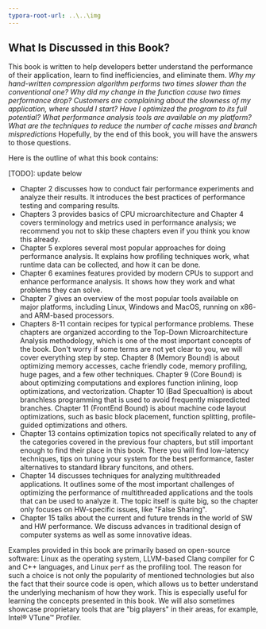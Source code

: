 ```yaml
---
typora-root-url: ..\..\img
---
```


## What Is Discussed in this Book?

This book is written to help developers better understand the performance of their application, learn to find inefficiencies, and eliminate them. *Why my hand-written compression algorithm performs two times slower than the conventional one? Why did my change in the function cause two times performance drop? Customers are complaining about the slowness of my application, where should I start? Have I optimized the program to its full potential? What performance analysis tools are available on my platform? What are the techniques to reduce the number of cache misses and branch mispredictions* Hopefully, by the end of this book, you will have the answers to those questions.

Here is the outline of what this book contains:

[TODO]: update below

* Chapter 2 discusses how to conduct fair performance experiments and analyze their results. It introduces the best practices of performance testing and comparing results.
* Chapters 3 provides basics of CPU microarchitecture and Chapter 4 covers terminology and metrics used in performance analysis; we recommend you not to skip these chapters even if you think you know this already. 
* Chapter 5 explores several most popular approaches for doing performance analysis. It explains how profiling techniques work, what runtime data can be collected, and how it can be done.
* Chapter 6 examines features provided by modern CPUs to support and enhance performance analysis. It shows how they work and what problems they can solve.
* Chapter 7 gives an overview of the most popular tools available on major platforms, including Linux, Windows and MacOS, running on x86- and ARM-based processors.
* Chapters 8-11 contain recipes for typical performance problems. These chapters are organized according to the Top-Down Microarchitecture Analysis methodology, which is one of the most important concepts of the book. Don't worry if some terms are not yet clear to you, we will cover everything step by step. Chapter 8 (Memory Bound) is about optimizing memory accesses, cache friendly code, memory profiling, huge pages, and a few other techniques. Chapter 9 (Core Bound) is about optimizing computations and explores function inlining, loop optimizations, and vectorization. Chapter 10 (Bad Specualtion) is about branchless programming that is used to avoid frequently mispredicted branches. Chapter 11 (FrontEnd Bound) is about machine code layout optimizations, such as basic block placement, function splitting, profile-guided optimizations and others.
* Chapter 13 contains optimization topics not specifically related to any of the categories covered in the previous four chapters, but still important enough to find their place in this book. There you will find low-latency techniques, tips on tuning your system for the best performance, faster alternatives to standard library funcitons, and others.
* Chapter 14 discusses techniques for analyzing multithreaded applications. It outlines some of the most important challenges of optimizing the performance of multithreaded applications and the tools that can be used to analyze it. The topic itself is quite big, so the chapter only focuses on HW-specific issues, like "False Sharing".
* Chapter 15 talks about the current and future trends in the world of SW and HW performance. We discuss advances in traditional design of computer systems as well as some innovative ideas.

Examples provided in this book are primarily based on open-source software: Linux as the operating system, LLVM-based Clang compiler for C and C++ languages, and Linux `perf` as the profiling tool. The reason for such a choice is not only the popularity of mentioned technologies but also the fact that their source code is open, which allows us to better understand the underlying mechanism of how they work. This is especially useful for learning the concepts presented in this book. We will also sometimes showcase proprietary tools that are "big players" in their areas, for example, Intel® VTune™ Profiler.
